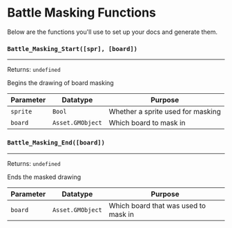 # Battle Masking Functions
Below are the functions you'll use to set up your docs and generate them.

### `Battle_Masking_Start([spr], [board])`
---
 Returns: `undefined`

Begins the drawing of board masking

| Parameter | Datatype  | Purpose |
|-----------|-----------|---------|
|`sprite` |`Bool` |Whether a sprite used for masking |
|`board` |`Asset.GMObject` |Which board to mask in |






















### `Battle_Masking_End([board])`
---
 Returns: `undefined`

Ends the masked drawing

| Parameter | Datatype  | Purpose |
|-----------|-----------|---------|
|`board` |`Asset.GMObject` |Which board that was used to mask in |






